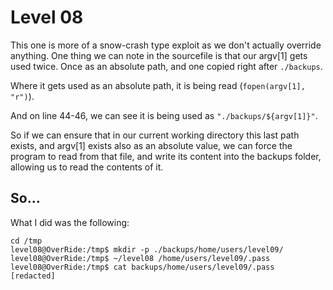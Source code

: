 # Level 08

This one is more of a snow-crash type exploit as we don't actually override anything.
One thing we can note in the sourcefile is that our argv[1] gets used twice. Once as an absolute path, and one copied right after `./backups`.


Where it gets used as an absolute path, it is being read (`fopen(argv[1], "r")`).

And on line 44-46, we can see it is being used as `"./backups/${argv[1]}"`.

So if we can ensure that in our current working directory this last path exists, and argv[1] exists also as an absolute value, we can force the program to read from that file, and write its content into the backups folder, allowing us to read the contents of it.

## So...

What I did was the following:
```shell
cd /tmp
level08@OverRide:/tmp$ mkdir -p ./backups/home/users/level09/
level08@OverRide:/tmp$ ~/level08 /home/users/level09/.pass
level08@OverRide:/tmp$ cat backups/home/users/level09/.pass
[redacted]
```
